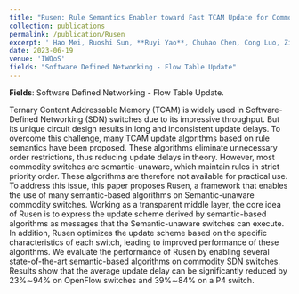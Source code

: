 ```yaml
---
title: "Rusen: Rule Semantics Enabler toward Fast TCAM Update for Commodity SDN Switches"
collection: publications
permalink: /publication/Rusen
excerpt: ' Hao Mei, Ruoshi Sun, **Ruyi Yao**, Chuhao Chen, Cong Luo, Zixuan Chen, Jiahui Li, Sen Liu, Yang Xu'
date: 2023-06-19
venue: 'IWQoS'
fields: "Software Defined Networking - Flow Table Update"
---
```


**Fields**: Software Defined Networking - Flow Table Update. 

Ternary Content Addressable Memory (TCAM) is widely used in Software-Defined Networking (SDN) switches due to its impressive throughput. But its unique circuit design results in long and inconsistent update delays. To overcome this challenge, many TCAM update algorithms based on rule semantics have been proposed. These algorithms eliminate unnecessary order restrictions, thus reducing update delays in theory. However, most commodity switches are semantic-unaware, which maintain rules in strict priority order. These algorithms are therefore not available for practical use. To address this issue, this paper proposes Rusen, a framework that enables the use of many semantic-based algorithms on Semantic-unaware commodity switches. Working as a transparent middle layer, the core idea of Rusen is to express the update scheme derived by semantic-based algorithms as messages that the Semantic-unaware switches can execute. In addition, Rusen optimizes the update scheme based on the specific characteristics of each switch, leading to improved performance of these algorithms. We evaluate the performance of Rusen by enabling several state-of-the-art semantic-based algorithms on commodity SDN switches. Results show that the average update delay can be significantly reduced by 23%∼94% on OpenFlow switches and 39%∼84% on a P4 switch.
